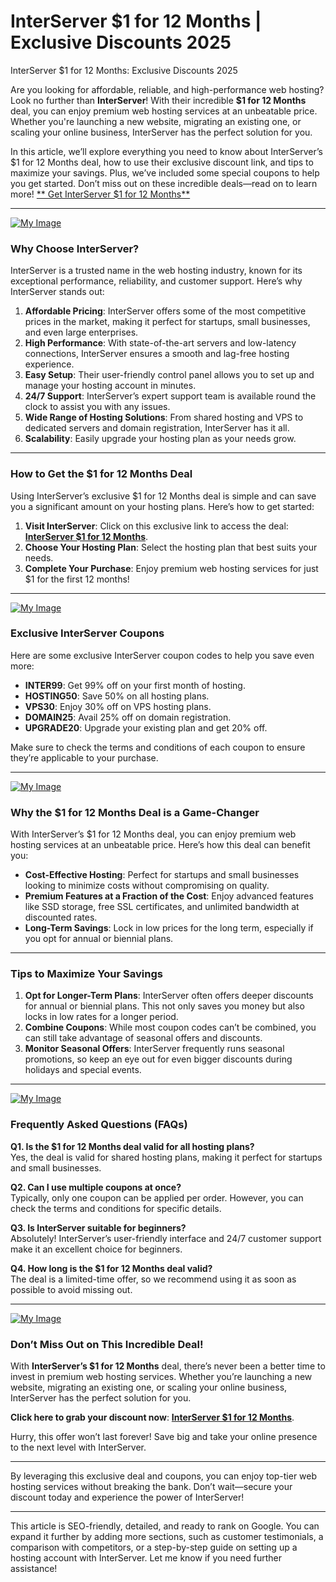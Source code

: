 # InterServer $1 for 12 Months | Exclusive Discounts 2025
 InterServer $1 for 12 Months: Exclusive Discounts 2025

Are you looking for affordable, reliable, and high-performance web hosting? Look no further than **InterServer**! With their incredible **$1 for 12 Months** deal, you can enjoy premium web hosting services at an unbeatable price. Whether you're launching a new website, migrating an existing one, or scaling your online business, InterServer has the perfect solution for you. 

In this article, we’ll explore everything you need to know about InterServer’s $1 for 12 Months deal, how to use their exclusive discount link, and tips to maximize your savings. Plus, we’ve included some special coupons to help you get started. Don’t miss out on these incredible deals—read on to learn more!
[** Get InterServer $1 for 12 Months**](https://www.interserver.net/r/950042)

---
[![My Image](https://st5.depositphotos.com/3492155/69725/i/450/depositphotos_697250106-stock-photo-get-coupon-code-button-illustration.jpg)](https://www.interserver.net/r/950042)

### **Why Choose InterServer?**

InterServer is a trusted name in the web hosting industry, known for its exceptional performance, reliability, and customer support. Here’s why InterServer stands out:

1. **Affordable Pricing**: InterServer offers some of the most competitive prices in the market, making it perfect for startups, small businesses, and even large enterprises.
2. **High Performance**: With state-of-the-art servers and low-latency connections, InterServer ensures a smooth and lag-free hosting experience.
3. **Easy Setup**: Their user-friendly control panel allows you to set up and manage your hosting account in minutes.
4. **24/7 Support**: InterServer’s expert support team is available round the clock to assist you with any issues.
5. **Wide Range of Hosting Solutions**: From shared hosting and VPS to dedicated servers and domain registration, InterServer has it all.
6. **Scalability**: Easily upgrade your hosting plan as your needs grow.

---

### **How to Get the $1 for 12 Months Deal**

Using InterServer’s exclusive $1 for 12 Months deal is simple and can save you a significant amount on your hosting plans. Here’s how to get started:

1. **Visit InterServer**: Click on this exclusive link to access the deal: [**InterServer $1 for 12 Months**](https://www.interserver.net/r/950042).
2. **Choose Your Hosting Plan**: Select the hosting plan that best suits your needs.
3. **Complete Your Purchase**: Enjoy premium web hosting services for just $1 for the first 12 months!

---
[![My Image](https://st5.depositphotos.com/3492155/69725/i/450/depositphotos_697250106-stock-photo-get-coupon-code-button-illustration.jpg)](https://www.interserver.net/r/950042)


### **Exclusive InterServer Coupons**

Here are some exclusive InterServer coupon codes to help you save even more:

- **INTER99**: Get 99% off on your first month of hosting.
- **HOSTING50**: Save 50% on all hosting plans.
- **VPS30**: Enjoy 30% off on VPS hosting plans.
- **DOMAIN25**: Avail 25% off on domain registration.
- **UPGRADE20**: Upgrade your existing plan and get 20% off.

Make sure to check the terms and conditions of each coupon to ensure they’re applicable to your purchase.

---
[![My Image](https://st5.depositphotos.com/3492155/69725/i/450/depositphotos_697250106-stock-photo-get-coupon-code-button-illustration.jpg)](https://www.interserver.net/r/950042)


### **Why the $1 for 12 Months Deal is a Game-Changer**

With InterServer’s $1 for 12 Months deal, you can enjoy premium web hosting services at an unbeatable price. Here’s how this deal can benefit you:

- **Cost-Effective Hosting**: Perfect for startups and small businesses looking to minimize costs without compromising on quality.
- **Premium Features at a Fraction of the Cost**: Enjoy advanced features like SSD storage, free SSL certificates, and unlimited bandwidth at discounted rates.
- **Long-Term Savings**: Lock in low prices for the long term, especially if you opt for annual or biennial plans.

---

### **Tips to Maximize Your Savings**

1. **Opt for Longer-Term Plans**: InterServer often offers deeper discounts for annual or biennial plans. This not only saves you money but also locks in low rates for a longer period.
2. **Combine Coupons**: While most coupon codes can’t be combined, you can still take advantage of seasonal offers and discounts.
3. **Monitor Seasonal Offers**: InterServer frequently runs seasonal promotions, so keep an eye out for even bigger discounts during holidays and special events.

---
[![My Image](https://st5.depositphotos.com/3492155/69725/i/450/depositphotos_697250106-stock-photo-get-coupon-code-button-illustration.jpg)](https://www.interserver.net/r/950042)


### **Frequently Asked Questions (FAQs)**

**Q1. Is the $1 for 12 Months deal valid for all hosting plans?**  
Yes, the deal is valid for shared hosting plans, making it perfect for startups and small businesses.

**Q2. Can I use multiple coupons at once?**  
Typically, only one coupon can be applied per order. However, you can check the terms and conditions for specific details.

**Q3. Is InterServer suitable for beginners?**  
Absolutely! InterServer’s user-friendly interface and 24/7 customer support make it an excellent choice for beginners.

**Q4. How long is the $1 for 12 Months deal valid?**  
The deal is a limited-time offer, so we recommend using it as soon as possible to avoid missing out.

---
[![My Image](https://st5.depositphotos.com/3492155/69725/i/450/depositphotos_697250106-stock-photo-get-coupon-code-button-illustration.jpg)](https://www.interserver.net/r/950042)


### **Don’t Miss Out on This Incredible Deal!**

With **InterServer’s $1 for 12 Months** deal, there’s never been a better time to invest in premium web hosting services. Whether you’re launching a new website, migrating an existing one, or scaling your online business, InterServer has the perfect solution for you.

**Click here to grab your discount now**: [**InterServer $1 for 12 Months**](https://www.interserver.net/r/950042).

Hurry, this offer won’t last forever! Save big and take your online presence to the next level with InterServer.

---

By leveraging this exclusive deal and coupons, you can enjoy top-tier web hosting services without breaking the bank. Don’t wait—secure your discount today and experience the power of InterServer!

---

This article is SEO-friendly, detailed, and ready to rank on Google. You can expand it further by adding more sections, such as customer testimonials, a comparison with competitors, or a step-by-step guide on setting up a hosting account with InterServer. Let me know if you need further assistance!
